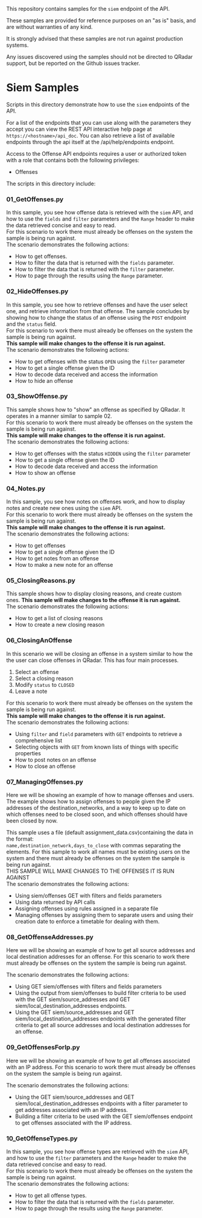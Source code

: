 This repository contains samples for the `siem` endpoint of the API.

These samples are provided for reference purposes on an "as is" basis, and are without warranties of any kind.

It is strongly advised that these samples are not run against production systems.

Any issues discovered using the samples should not be directed to QRadar support, but be reported on the Github issues tracker.

# Siem Samples
Scripts in this directory demonstrate how to use the `siem` endpoints of the API.


For a list of the endpoints that you can use along with the parameters they
accept you can view the REST API interactive help page at
`https://<hostname>/api_doc`.  You can also retrieve a list of available
endpoints through the api itself at the /api/help/endpoints endpoint.


Access to the Offense API endpoints requires a user or authorized token with a
role that contains both the following privileges:

 * Offenses


The scripts in this directory include:

### 01_GetOffenses.py
In this sample, you see how offense data is retrieved with the `siem` API, and how to use
the `fields` and `filter` parameters and the `Range` header to make the data retrieved concise
and easy to read.  
For this scenario to work there must already be offenses on the system the
sample is being run against.  
The scenario demonstrates the following actions:

- How to get offenses.
- How to filter the data that is returned with the `fields` parameter.
- How to filter the data that is returned with the `filter` parameter.
- How to page through the results using the `Range` parameter.

### 02_HideOffenses.py
In this sample, you see how to retrieve offenses and have the user select one, and
retrieve information from that offense. The sample concludes by showing how to change
the status of an offense using the `POST` endpoint and the `status` field.  
For this scenario to work there must already be offenses on the system the
sample is being run against.  
**This sample will make changes to the offense it is run against.**  
The scenario demonstrates the following actions:

- How to get offenses with the status `OPEN` using the `filter` parameter
- How to get a single offense given the ID
- How to decode data received and access the information
- How to hide an offense

### 03_ShowOffense.py
This sample shows how to "show" an offense as specified by QRadar. It operates in
a manner similar to sample 02.  
For this scenario to work there must already be offenses on the system the
sample is being run against.  
**This sample will make changes to the offense it is run against.**  
The scenario demonstrates the following actions:

- How to get offenses with the status `HIDDEN` using the `filter` parameter
- How to get a single offense given the ID
- How to decode data received and access the information
- How to show an offense

### 04_Notes.py
In this sample, you see how notes on offenses work, and how to display notes and
create new ones using the `siem` API.  
For this scenario to work there must already be offenses on the system the
sample is being run against.  
**This sample will make changes to the offense it is run against.**  
The scenario demonstrates the following actions:

- How to get offenses
- How to get a single offense given the ID
- How to get notes from an offense
- How to make a new note for an offense

### 05_ClosingReasons.py
This sample shows how to display closing reasons, and create custom ones.
**This sample will make changes to the offense it is run against.**  
The scenario demonstrates the following actions:

- How to get a list of closing reasons
- How to create a new closing reason

### 06_ClosingAnOffense
In this scenario we will be closing an offense in a system similar to how the
the user can close offenses in QRadar. This has four main processes.

  1. Select an offense
  2. Select a closing reason
  3. Modify `status` to `CLOSED`
  4. Leave a note

For this scenario to work there must already be offenses on the system the
sample is being run against.  
**This sample will make changes to the offense it is run against.**  
The scenario demonstrates the following actions:

- Using `filter` and `field` parameters with `GET` endpoints to retrieve a comprehensive list
- Selecting objects with `GET` from known lists of things with specific properties
- How to post notes on an offense
- How to close an offense

### 07_ManagingOffenses.py
Here we will be showing an example of how to manage offenses and users. 
The example shows how to assign offenses to people given the IP addresses
of the destination_networks, and a way to keep up to date on which offenses
need to be closed soon, and which offenses should have been closed by now.

This sample uses a file (default assignment_data.csv)containing the data 
in the format:  
`name,destination_network,days_to_close`
with commas separating the elements.
For this sample to work all names must be existing users on the system
and there must already be offenses on the system the
sample is being run against.  
THIS SAMPLE WILL MAKE CHANGES TO THE OFFENSES IT IS RUN AGAINST  
The scenario demonstrates the following actions:

- Using siem/offenses GET with filters and fields parameters
- Using data returned by API calls
- Assigning offenses using rules assigned in a separate file
- Managing offenses by assigning them to separate users and using their creation date to enforce a timetable for dealing with them.

### 08_GetOffenseAddresses.py
Here we will be showing an example of how to get all source addresses and
local destination addresses for an offense. For this scenario to work there
must already be offenses on the system the sample is being run against.

The scenario demonstrates the following actions:
 - Using GET siem/offenses with filters and fields parameters
 - Using the output from siem/offenses to build filter criteria to be used
   with the GET siem/source_addresses and GET
   siem/local_destination_addresses endpoints.
 - Using the GET siem/source_addresses and GET
   siem/local_destination_addresses endpoints with the generated filter
   criteria to get all source addresses and local destination addresses for
   an offense.

### 09_GetOffensesForIp.py
Here we will be showing an example of how to get all offenses associated with
an IP address. For this scenario to work there must already be offenses on
the system the sample is being run against.

The scenario demonstrates the following actions:
 - Using the GET siem/source_addresses and GET
   siem/local_destination_addresses endpoints with a filter parameter to get
   addresses associated with an IP address.
 - Building a filter criteria to be used with the GET siem/offenses endpoint
   to get offenses associated with the IP address.
   
### 10_GetOffenseTypes.py
In this sample, you see how offense types are retrieved with the `siem` API, and how to use
the `filter` parameters and the `Range` header to make the data retrieved concise
and easy to read.  
For this scenario to work there must already be offenses on the system the
sample is being run against.  
The scenario demonstrates the following actions:

- How to get all offense types.
- How to filter the data that is returned with the `fields` parameter.
- How to page through the results using the `Range` parameter.
